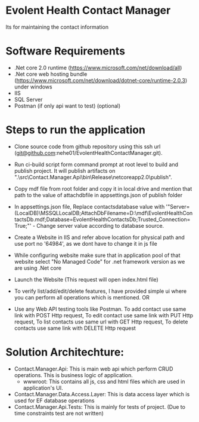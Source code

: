 # Evolent Health Contact Manager
Its for maintaining the contact information

# Software Requirements
- .Net core 2.0 runtime (https://www.microsoft.com/net/download/all)
- .Net core web hosting bundle (https://www.microsoft.com/net/download/dotnet-core/runtime-2.0.3) under windows
- IIS
- SQL Server
- Postman (if only api want to test) (optional)

# Steps to run the application

- Clone source code from github repository using this ssh url (git@github.com:nehe01/EvolentHealthContactManager.git).
- Run ci-build script form command prompt at root level to build and publish project. It will publish artifacts on ".\src\Contact.Manager.Api\bin\Release\netcoreapp2.0\publish\".
- Copy mdf file from root folder and copy it in local drive and mention that path to the value of attachdbfile in appsettings.json of publish folder
- In appsettings.json file, Replace contactsdatabase value with '"Server=(LocalDB)\\MSSQLLocalDB;AttachDbFilename=D:\\mdf\\EvolentHealthContactsDb.mdf;Database=EvolentHealthContactsDb;Trusted_Connection=True;"' - Change server value according to database source.
- Create a Website in IIS and refer above location for physical path and use port no '64984', as we dont have to change it in js file
- While configuring website make sure that in application pool of that website select "No Managed Code" for .net framework version as we are using .Net core

- Launch the Website (This request will open index.html file)
- To verify list/add/edit/delete features, I have provided simple ui where you can perform all operations which is mentioned.
	OR
- Use any Web API testing tools like Postman. To add contact use same link with POST Http request, To edit contact use same link with PUT Http request, To list contacts use same url with GET Http request, To delete contacts use same link with DELETE Http request

# Solution Architechture:
- Contact.Manager.Api: This is main web api which perform CRUD operations. This is business logic of application.
	- wwwroot: This contains all js, css and html files which are used in application's UI.
- Contact.Manager.Data.Access.Layer: This is data access layer which is used for EF database operations
- Contact.Manager.Api.Tests: This is mainly for tests of project. (Due to time constraints test are not written)
